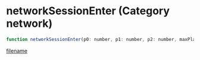 # networkSessionEnter (Category network)

```js
function networkSessionEnter(p0: number, p1: number, p2: number, maxPlayers: number, p4: number, p5: number): number
```

[filename](networkSessionEnter_m.md ':include')